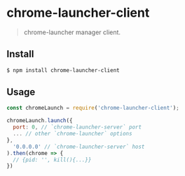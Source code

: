 # chrome-launcher-client
> chrome-launcher manager client.

## Install

```bash
$ npm install chrome-launcher-client
```

## Usage

```js
const chromeLaunch = require('chrome-launcher-client');

chromeLaunch.launch({
  port: 0, // `chrome-launcher-server` port
  ... // other `chrome-launcher` options
},
  '0.0.0.0' // `chrome-launcher-server` host
).then(chrome => {
  // {pid: '', kill(){...}}
})
```